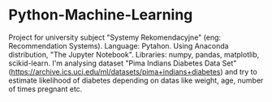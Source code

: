 # Python-Machine-Learning
Project for university subject "Systemy Rekomendacyjne" (eng: Recommendation Systems). Language: Pytahon. Using Anaconda distribution, "The Jupyter Notebook". Libraries: numpy, pandas, matplotlib, scikid-learn. I'm analysing dataset "Pima Indians Diabetes Data Set" (https://archive.ics.uci.edu/ml/datasets/pima+indians+diabetes) and try to estimate likelihood of diabetes depending on datas like weight, age, number of times pregnant etc.

